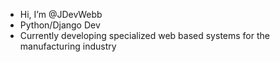 - Hi, I’m @JDevWebb
- Python/Django Dev
- Currently developing specialized web based systems for the manufacturing industry

